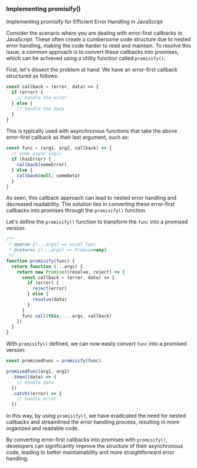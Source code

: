 ### Implementing promisify()

Implementing promisify for Efficient Error Handling in JavaScript

Consider the scenario where you are dealing with error-first callbacks in JavaScript. These often create a cumbersome code structure due to nested error handling, making the code harder to read and maintain. To resolve this issue, a common approach is to convert these callbacks into promises, which can be achieved using a utility function called `promisify()`.

First, let's dissect the problem at hand. We have an error-first callback structured as follows:

```javascript
const callback = (error, data) => {
  if (error) {
    // handle the error
  } else {
    // handle the data
  }
}
```

This is typically used with asynchronous functions that take the above error-first callback as their last argument, such as:

```javascript
const func = (arg1, arg2, callback) => {
  // some async logic
  if (hasError) {
    callback(someError)
  } else {
    callback(null, someData)
  }
}
```

As seen, this callback approach can lead to nested error handling and decreased readability. The solution lies in converting these error-first callbacks into promises through the `promisify()` function.

Let's define the `promisify()` function to transform the `func` into a promised version:

```javascript
/**
 * @param {(...args) => void} func
 * @returns {(...args) => Promise<any}
 */
function promisify(func) {
  return function (...args) {
    return new Promise((resolve, reject) => {
      const callback = (error, data) => {
        if (error) {
          reject(error)
        } else {
          resolve(data)
        }
      }
      func.call(this, ...args, callback)
    })
  }
}
```

With `promisify()` defined, we can now easily convert `func` into a promised version:

```javascript
const promisedFunc = promisify(func)

promisedFunc(arg1, arg2)
  .then((data) => {
    // handle data
  })
  .catch((error) => {
    // handle error
  })
```

In this way, by using `promisify()`, we have eradicated the need for nested callbacks and streamlined the error handling process, resulting in more organized and readable code.

By converting error-first callbacks into promises with `promisify()`, developers can significantly improve the structure of their asynchronous code, leading to better maintainability and more straightforward error handling.

